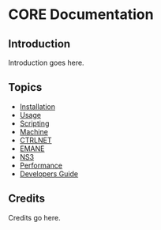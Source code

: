 # CORE Documentation

## Introduction

Introduction goes here.

## Topics

* [Installation](install.md)
* [Usage](usage.md)
* [Scripting](scripting.md)
* [Machine](machine.md)
* [CTRLNET](ctrlnet.md)
* [EMANE](emane.md)
* [NS3](ns3.md)
* [Performance](performance.md)
* [Developers Guide](devguide.md)

## Credits

Credits go here.
